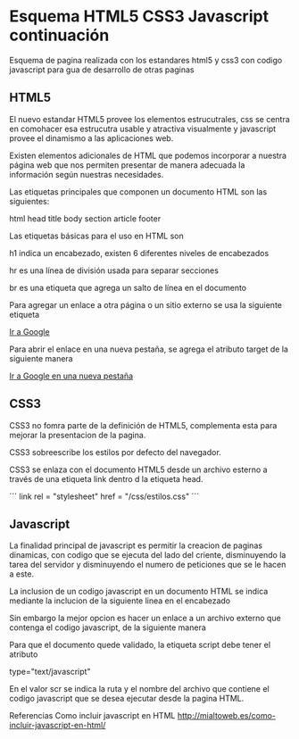 # Esquema HTML5 CSS3 Javascript continuación
Esquema de pagina realizada con los estandares html5 y css3 con codigo javascript para gua de desarrollo de otras paginas

## HTML5

El nuevo estandar HTML5 provee los elementos estrucutrales, css se centra en comohacer esa estrucutra usable y atractiva visualmente y javascript provee el dinamismo a las aplicaciones web.

Existen elementos adicionales de HTML que podemos incorporar a nuestra página web que nos permiten presentar de manera adecuada la información según nuestras necesidades.

Las etiquetas principales que componen un documento HTML son las siguientes:

html
head
title
body
section
article
footer

Las etiquetas básicas para el uso en HTML son

h1 indica un encabezado, existen 6 diferentes niveles de encabezados

hr es una línea de división usada para separar secciones

br es una etiqueta que agrega un salto de línea en el documento

Para agregar un enlace a otra página o un sitio externo se usa la siguiente etiqueta

<a href="https://www.google.com">Ir a Google</a>

Para abrir el enlace en una nueva pestaña, se agrega el atributo target de la siguiente manera

<a href="https://www.google.com" target="_blank">Ir a Google en una nueva pestaña</a>

## CSS3

CSS3 no fomra parte de la definición de HTML5, complementa esta para mejorar la presentacion de la pagina.

CSS3 sobreescribe los estilos por defecto del navegador.

CSS3 se enlaza con el documento HTML5 desde un archivo esterno a través de una etiqueta link dentro d la etiqueta head.

´´´ link rel = "stylesheet" href = "/css/estilos.css" ´´´

## Javascript

La finalidad principal de javascript es permitir la creacion de paginas dinamicas, con codigo que se ejecuta del lado del criente, disminuyendo la tarea del servidor y disminuyendo el numero de peticiones que se le hacen a este.

La inclusion de un codigo javascript en un documento HTML se indica mediante la inclucion de la siguiente linea en el encabezado

<script type="text/javascript"> y </script>
Sin embargo la mejor opcion es hacer un enlace a un archivo externo que contenga el codigo javascript, de la siguiente manera

<script type="text/javascript" scr="./js/script.js"></script>
Para que el documento quede validado, la etiqueta script debe tener el atributo

type="text/javascript"

En el valor scr se indica la ruta y el nombre del archivo que contiene el codigo javascript que se desea ejecutar desde la pagina HTML.

Referencias
Como incluir javascript en HTML
http://mialtoweb.es/como-incluir-javascript-en-html/
